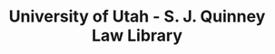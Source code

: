 ---
layout: repo
title: "University of Utah - S. J. Quinney Law Library"
id: 25420
permalink: repos/25420/
---
